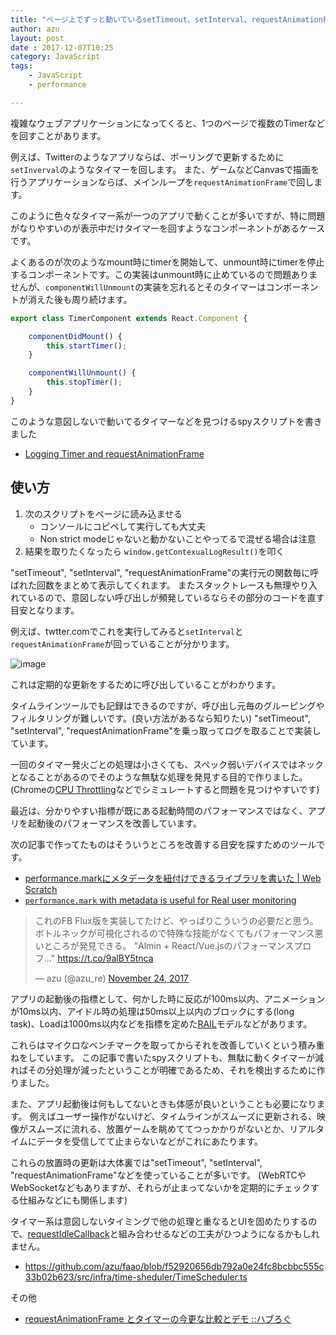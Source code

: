 ```yaml
---
title: "ページ上でずっと動いているsetTimeout、setInterval、requestAnimationFrameを見つけてパフォーマンス改善する"
author: azu
layout: post
date : 2017-12-07T10:25
category: JavaScript
tags:
    - JavaScript
    - performance

---
```


複雑なウェブアプリケーションになってくると、1つのページで複数のTimerなどを回すことがあります。

例えば、Twitterのようなアプリならば、ポーリングで更新するために`setInverval`のようなタイマーを回します。
また、ゲームなどCanvasで描画を行うアプリケーションならば、メインループを`requestAnimationFrame`で回します。

このように色々なタイマー系が一つのアプリで動くことが多いですが、特に問題がなりやすいのが表示中だけタイマーを回すようなコンポーネントがあるケースです。

よくあるのが次のようなmount時にtimerを開始して、unmount時にtimerを停止するコンポーネントです。この実装はunmount時に止めているので問題ありませんが、`componentWillUnmount`の実装を忘れるとそのタイマーはコンポーネントが消えた後も周り続けます。

```js
export class TimerComponent extends React.Component {

    componentDidMount() {
        this.startTimer();
    }

    componentWillUnmount() {
        this.stopTimer();
    }
}

```

このような意図しないで動いてるタイマーなどを見つけるspyスクリプトを書きました

- [Logging Timer and requestAnimationFrame](https://gist.github.com/azu/d7942102dc5282b0eca859149791c3f0 "Logging Timer and requestAnimationFrame")

## 使い方

1. 次のスクリプトをページに読み込ませる	
	- コンソールにコピペして実行しても大丈夫
	- Non strict modeじゃないと動かないことやってるで混ぜる場合は注意
2. 結果を取りたくなったら `window.getContexualLogResult()`を叩く

"setTimeout", "setInterval", "requestAnimationFrame"の実行元の関数毎に呼ばれた回数をまとめて表示してくれます。
またスタックトレースも無理やり入れているので、意図しない呼び出しが頻発しているならその部分のコードを直す目安となります。

<script src="https://gist.github.com/azu/d7942102dc5282b0eca859149791c3f0.js"></script>

例えば、twtter.comでこれを実行してみると`setInterval`と`requestAnimationFrame`が回っていることが分かります。

![image](http://efcl.info/wp-content/uploads/2017/12/07-1512611803.png)

これは定期的な更新をするために呼び出していることがわかります。

タイムラインツールでも記録はできるのですが、呼び出し元毎のグルーピングやフィルタリングが難しいです。(良い方法があるなら知りたい)
"setTimeout", "setInterval", "requestAnimationFrame"を乗っ取ってログを取ることで実装しています。

一回のタイマー発火ごとの処理は小さくても、スペック弱いデバイスではネックとなることがあるのでそのような無駄な処理を発見する目的で作りました。
(Chromeの[CPU Throttling](https://umaar.com/dev-tips/88-cpu-throttling/ "CPU Throttling - Chrome DevTools - Dev Tips")などでシミュレートすると問題を見つけやすいです)

最近は、分かりやすい指標が既にある起動時間のパフォーマンスではなく、アプリを起動後のパフォーマンスを改善しています。

次の記事で作ってたものはそういうところを改善する目安を探すためのツールです。

- [performance.markにメタデータを紐付けできるライブラリを書いた | Web Scratch](http://efcl.info/2017/11/15/performance.mark-metadata/ "performance.markにメタデータを紐付けできるライブラリを書いた | Web Scratch")
- [`performance.mark` with metadata is useful for Real user monitoring](https://dev.to/azu/performancemark-with-medata-is-useful-for-real-user-monitoring-54p "`performance.mark` with metadata is useful for Real user monitoring")

<blockquote class="twitter-tweet" data-lang="en"><p lang="ja" dir="ltr">これのFB Flux版を実装してたけど、やっぱりこういうの必要だと思う。ボトルネックが可視化されるので特殊な技能がなくてもパフォーマンス悪いところが発見できる。 &quot;Almin + React/Vue.jsのパフォーマンスプロフ…&quot; <a href="https://t.co/9alBY5tnca">https://t.co/9alBY5tnca</a></p>&mdash; azu (@azu_re) <a href="https://twitter.com/azu_re/status/933888717101588480?ref_src=twsrc%5Etfw">November 24, 2017</a></blockquote>
<script async src="https://platform.twitter.com/widgets.js" charset="utf-8"></script>

アプリの起動後の指標として、何かした時に反応が100ms以内、アニメーションが10ms以内、アイドル時の処理は50ms以上以内のブロックにする(long task)、Loadは1000ms以内などを指標を定めた[RAIL](https://developers.google.com/web/fundamentals/performance/rail?hl=ja "RAIL")モデルなどがあります。

これらはマイクロなベンチマークを取ってからそれを改善していくという積み重ねをしています。
この記事で書いたspyスクリプトも、無駄に動くタイマーが減ればその分処理が減ったということが明確であるため、それを検出するために作りました。

また、アプリ起動後は何もしてないときも体感が良いということも必要になります。
例えばユーザー操作がないけど、タイムラインがスムーズに更新される、映像がスムーズに流れる、放置ゲームを眺めててつっかかりがないとか、リアルタイムにデータを受信してて止まらないなどがこれにあたります。

これらの放置時の更新は大体裏では"setTimeout", "setInterval", "requestAnimationFrame"などを使っていることが多いです。
(WebRTCやWebSocketなどもありますが、それらが止まってないかを定期的にチェックする仕組みなどにも関係します)

タイマー系は意図しないタイミングで他の処理と重なるとUIを固めたりするので、[requestIdleCallback](https://developer.mozilla.org/ja/docs/Web/API/Window/requestIdleCallback "requestIdleCallback")と組み合わせるなどの工夫がひつようになるかもしれません。

- <https://github.com/azu/faao/blob/f52920656db792a0e24fc8bcbbc555c33b02b623/src/infra/time-sheduler/TimeScheduler.ts>

その他

- [requestAnimationFrame とタイマーの今更な比較とデモ ::ハブろぐ](https://havelog.ayumusato.com/develop/javascript/e725-timer_vs_raf.html "requestAnimationFrame とタイマーの今更な比較とデモ ::ハブろぐ")
